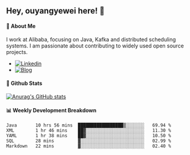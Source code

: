 ## Hey, ouyangyewei here! :wave:

#### :rocket: About Me
I work at Alibaba, focusing on Java, Kafka and distributed scheduling systems. I am passionate about contributing to widely used open source projects.

- [![Linkedin](https://img.shields.io/badge/LinkedIn-ouyangyewei-blue)](https://www.linkedin.com/in/ouyangyewei/)
- [![Blog](https://img.shields.io/badge/Blog-yeweiouyang-orange)](https://blog.csdn.net/yeweiouyang)

#### :star2: Github Stats
[![Anurag's GitHub stats](https://github-readme-stats.vercel.app/api?username=ouyangyewei&show_icons=true&cache_seconds=3600&theme=tokyonight)](https://github.com/anuraghazra/github-readme-stats)

#### :bar_chart: Weekly Development Breakdown
<!--START_SECTION:waka-->
```text
Java       10 hrs 56 mins  █████████████████▒░░░░░░░   69.94 % 
XML        1 hr 46 mins    ██▓░░░░░░░░░░░░░░░░░░░░░░   11.30 % 
YAML       1 hr 38 mins    ██▓░░░░░░░░░░░░░░░░░░░░░░   10.50 % 
SQL        28 mins         ▓░░░░░░░░░░░░░░░░░░░░░░░░   02.99 % 
Markdown   22 mins         ▓░░░░░░░░░░░░░░░░░░░░░░░░   02.40 % 
```
<!--END_SECTION:waka-->
